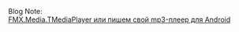 
Blog Note: [	
FMX.Media.TMediaPlayer или пишем свой mp3-плеер для Android](https://delphifmandroid.blogspot.com/2013/11/fmxmediatmediaplayer-mp3-android_29.html)
